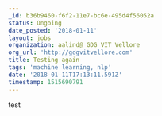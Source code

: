 ```yaml
---
_id: b36b9460-f6f2-11e7-bc6e-495d4f56052a
status: Ongoing
date_posted: '2018-01-11'
layout: jobs
organization: aalind@ GDG VIT Vellore
org_url: 'http://gdgvitvellore.com'
title: Testing again
tags: 'machine learning, nlp'
date: '2018-01-11T17:13:11.591Z'
timestamp: 1515690791
---
```

test
